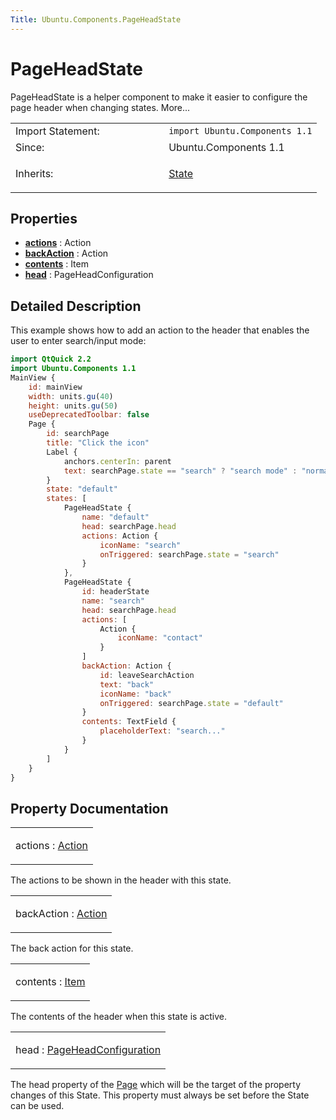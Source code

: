 ```yaml
---
Title: Ubuntu.Components.PageHeadState
---
```

        
PageHeadState
=============

<span class="subtitle"></span>
PageHeadState is a helper component to make it easier to configure the page header when changing states. More...

<table>
<colgroup>
<col width="50%" />
<col width="50%" />
</colgroup>
<tbody>
<tr class="odd">
<td>Import Statement:</td>
<td><code>import Ubuntu.Components 1.1</code></td>
</tr>
<tr class="even">
<td>Since:</td>
<td>Ubuntu.Components 1.1</td>
</tr>
<tr class="odd">
<td>Inherits:</td>
<td><p><a href="QtQuick.State.md">State</a></p></td>
</tr>
</tbody>
</table>

<span id="properties"></span>
Properties
----------

-   ****[actions](#actions-prop)**** : Action
-   ****[backAction](#backAction-prop)**** : Action
-   ****[contents](#contents-prop)**** : Item
-   ****[head](#head-prop)**** : PageHeadConfiguration

<span id="details"></span>
Detailed Description
--------------------

This example shows how to add an action to the header that enables the user to enter search/input mode:

``` qml
import QtQuick 2.2
import Ubuntu.Components 1.1
MainView {
    id: mainView
    width: units.gu(40)
    height: units.gu(50)
    useDeprecatedToolbar: false
    Page {
        id: searchPage
        title: "Click the icon"
        Label {
            anchors.centerIn: parent
            text: searchPage.state == "search" ? "search mode" : "normal mode"
        }
        state: "default"
        states: [
            PageHeadState {
                name: "default"
                head: searchPage.head
                actions: Action {
                    iconName: "search"
                    onTriggered: searchPage.state = "search"
                }
            },
            PageHeadState {
                id: headerState
                name: "search"
                head: searchPage.head
                actions: [
                    Action {
                        iconName: "contact"
                    }
                ]
                backAction: Action {
                    id: leaveSearchAction
                    text: "back"
                    iconName: "back"
                    onTriggered: searchPage.state = "default"
                }
                contents: TextField {
                    placeholderText: "search..."
                }
            }
        ]
    }
}
```

Property Documentation
----------------------

<table>
<colgroup>
<col width="100%" />
</colgroup>
<tbody>
<tr class="odd">
<td><p><span id="actions-prop"></span><span class="name">actions</span> : <span class="type"><a href="Ubuntu.Components.Action.md">Action</a></span></p></td>
</tr>
</tbody>
</table>

The actions to be shown in the header with this state.

<table>
<colgroup>
<col width="100%" />
</colgroup>
<tbody>
<tr class="odd">
<td><p><span id="backAction-prop"></span><span class="name">backAction</span> : <span class="type"><a href="Ubuntu.Components.Action.md">Action</a></span></p></td>
</tr>
</tbody>
</table>

The back action for this state.

<table>
<colgroup>
<col width="100%" />
</colgroup>
<tbody>
<tr class="odd">
<td><p><span id="contents-prop"></span><span class="name">contents</span> : <span class="type"><a href="QtQuick.Item.md">Item</a></span></p></td>
</tr>
</tbody>
</table>

The contents of the header when this state is active.

<table>
<colgroup>
<col width="100%" />
</colgroup>
<tbody>
<tr class="odd">
<td><p><span id="head-prop"></span><span class="name">head</span> : <span class="type"><a href="Ubuntu.Components.PageHeadConfiguration.md">PageHeadConfiguration</a></span></p></td>
</tr>
</tbody>
</table>

The head property of the [Page](../Ubuntu.Components.Page.md) which will be the target of the property changes of this State. This property must always be set before the State can be used.

